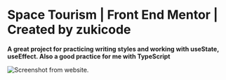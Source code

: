 # Space Tourism | Front End Mentor | Created by zukicode

**A great project for practicing writing styles and working with useState, useEffect. Also a good practice for me with TypeScript**

![Screenshot from website.](https://i.ibb.co/LCcDskn/image.png)
